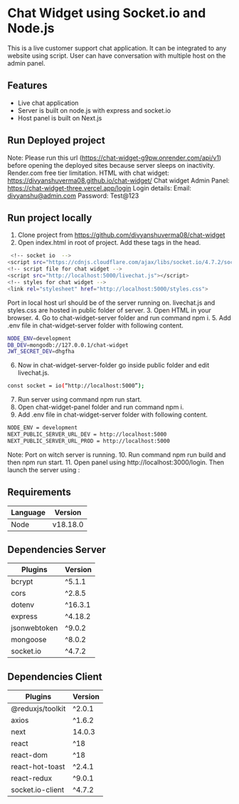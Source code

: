 # Chat Widget using Socket.io and Node.js

This is a live customer support chat application. It can be integrated to any website using script. User can have conversation with multiple host on the admin panel.

## Features

- Live chat application
- Server is built on node.js with express and socket.io
- Host panel is built on Next.js

## Run Deployed project

Note: Please run this url (https://chat-widget-g9pw.onrender.com/api/v1) before opening the deployed sites because server sleeps on inactivity. Render.com free tier limitation.
HTML with chat widget: https://divyanshuverma08.github.io/chat-widget/
Chat widget Admin Panel: https://chat-widget-three.vercel.app/login
Login details:
Email: divyanshu@admin.com
Password: Test@123

## Run project locally
1.	Clone project from https://github.com/divyanshuverma08/chat-widget
2.	Open index.html in root of project. Add these tags in the head.
```sh
 <!-- socket io  -->
<script src="https://cdnjs.cloudflare.com/ajax/libs/socket.io/4.7.2/socket.io.j  s"></script>
<!-- script file for chat widget -->
<script src="http://localhost:5000/livechat.js"></script>
<!-- styles for chat widget -->
<link rel="stylesheet" href="http://localhost:5000/styles.css">
```
Port in local host url should be of the server running on. livechat.js and styles.css are hosted in public folder of server.
3.	Open HTML in your browser.
4.	Go to chat-widget-server folder and run command npm i.
5.	Add .env file in chat-widget-server folder with following content.
```sh
NODE_ENV=development
DB_DEV=mongodb://127.0.0.1/chat-widget
JWT_SECRET_DEV=dhgfha
```
6.	Now in chat-widget-server-folder go inside public folder and edit livechat.js.
```sh
const socket = io(“http://localhost:5000”);
```
7.	Run server using command npm run start.
8.	Open chat-widget-panel folder and run command npm i.
9.	Add .env file in chat-widget-server folder with following content.
```sh
NODE_ENV = development
NEXT_PUBLIC_SERVER_URL_DEV = http://localhost:5000
NEXT_PUBLIC_SERVER_URL_PROD = http://localhost:5000
```
Note: Port on witch server is running.
10.	Run command npm run build and then npm run start.
11.	Open panel using http://localhost:3000/login.
Then launch the server using :

## Requirements

| Language | Version |
| ------ | ------ |
| Node | v18.18.0 |

## Dependencies Server

|Plugins | Version |
| ------ | ------ |
| bcrypt | ^5.1.1 |
| cors | ^2.8.5 |
| dotenv | ^16.3.1 |
| express | ^4.18.2 |
| jsonwebtoken | ^9.0.2 |
| mongoose | ^8.0.2 |
| socket.io | ^4.7.2 |

## Dependencies Client

|Plugins | Version |
| ------ | ------ |
| @reduxjs/toolkit | ^2.0.1 |
| axios | ^1.6.2 |
| next | 14.0.3 |
| react | ^18 |
| react-dom | ^18 |
| react-hot-toast | ^2.4.1 |
| react-redux | ^9.0.1 |
| socket.io-client | ^4.7.2 |


